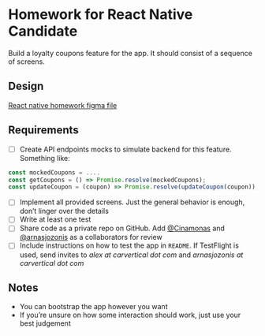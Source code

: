 # Homework for React Native Candidate

Build a loyalty coupons feature for the app. It should consist of a sequence of screens.

## Design

[React native homework figma file](https://www.figma.com/file/tZbqXurwc5iFu5ev3ni38Z/React-Native-homework?type=design&node-id=2101-17759&mode=dev)

## Requirements

- [ ] Create API endpoints mocks to simulate backend for this feature. Something like:
```javascript
const mockedCoupons = ....
const getCoupons = () => Promise.resolve(mockedCoupons);
const updateCoupon = (coupon) => Promise.resolve(updateCoupon(coupon));
```
- [ ] Implement all provided screens. Just the general behavior is enough, don’t linger over the details
- [ ] Write at least one test
- [ ] Share code as a private repo on GitHub. Add [@Cinamonas](https://github.com/Cinamonas) and [@arnasjozonis](https://github.com/arnasjozonis) as a collaborators for review
- [ ] Include instructions on how to test the app in `README`. If TestFlight is used, send invites to _alex at carvertical dot com_ and _arnasjozonis at carvertical dot com_

## Notes

- You can bootstrap the app however you want
- If you’re unsure on how some interaction should work, just use your best judgement
